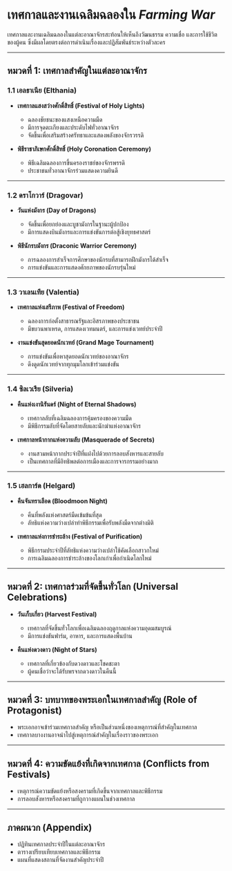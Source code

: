 # เทศกาลและงานเฉลิมฉลองใน *Farming War*

เทศกาลและงานเฉลิมฉลองในแต่ละอาณาจักรสะท้อนให้เห็นถึงวัฒนธรรม ความเชื่อ และการใช้ชีวิตของผู้คน ซึ่งมีผลโดยตรงต่อการดำเนินเรื่องและปฏิสัมพันธ์ระหว่างตัวละคร

---

## หมวดที่ 1: เทศกาลสำคัญในแต่ละอาณาจักร

### 1.1 เอลธาเนีย (Elthania)

- **เทศกาลแสงสว่างศักดิ์สิทธิ์ (Festival of Holy Lights)**  
  - ฉลองชัยชนะของแสงเหนือความมืด  
  - มีการจุดตะเกียงและประดับไฟทั่วอาณาจักร  
  - จัดขึ้นเพื่อเสริมสร้างศรัทธาและแสดงพลังของจักรวรรดิ

- **พิธีราชาภิเษกศักดิ์สิทธิ์ (Holy Coronation Ceremony)**  
  - พิธีเฉลิมฉลองการขึ้นครองราชย์ของจักรพรรดิ  
  - ประชาชนทั่วอาณาจักรร่วมแสดงความยินดี

---

### 1.2 ดราโกวาร์ (Dragovar)

- **วันแห่งมังกร (Day of Dragons)**  
  - จัดขึ้นเพื่อยกย่องและบูชามังกรในฐานะผู้ปกป้อง  
  - มีการแสดงบินมังกรและการแข่งขันการต่อสู้เชิงยุทธศาสตร์

- **พิธีนักรบมังกร (Draconic Warrior Ceremony)**  
  - การฉลองการสำเร็จการศึกษาของนักรบที่สามารถฝึกมังกรได้สำเร็จ  
  - การแข่งขันและการแสดงศักยภาพของนักรบรุ่นใหม่

---

### 1.3 วาเลนเทีย (Valentia)

- **เทศกาลแห่งเสรีภาพ (Festival of Freedom)**  
  - ฉลองการก่อตั้งสาธารณรัฐและอิสรภาพของประชาชน  
  - มีขบวนพาเหรด, การแสดงเวทมนตร์, และการแข่งเวทย์ประจำปี

- **งานแข่งขันสุดยอดนักเวทย์ (Grand Mage Tournament)**  
  - การแข่งขันเพื่อหาสุดยอดนักเวทย์ของอาณาจักร  
  - ดึงดูดนักเวทย์จากทุกมุมโลกเข้าร่วมแข่งขัน

---

### 1.4 ซิลเวเรีย (Silveria)

- **คืนแห่งเงานิรันดร์ (Night of Eternal Shadows)**  
  - เทศกาลลับที่เฉลิมฉลองการคุ้มครองของความมืด  
  - มีพิธีกรรมลับที่จัดโดยสายลับและนักฆ่าแห่งอาณาจักร

- **เทศกาลหน้ากากแห่งความลับ (Masquerade of Secrets)**  
  - งานสวมหน้ากากประจำปีที่แฝงไปด้วยการลอบสังหารและสายลับ  
  - เป็นเทศกาลที่มีอิทธิพลต่อการเมืองและการจารกรรมอย่างมาก

---

### 1.5 เฮลการ์ด (Helgard)

- **คืนจันทราเลือด (Bloodmoon Night)**  
  - คืนที่พลังแห่งศาสตร์มืดเข้มข้นที่สุด  
  - ลัทธิแห่งความว่างเปล่าทำพิธีกรรมเพื่อรับพลังมืดจากต่างมิติ

- **เทศกาลแห่งการชำระล้าง (Festival of Purification)**  
  - พิธีกรรมประจำปีที่ลัทธิแห่งความว่างเปล่าใช้คัดเลือกสาวกใหม่  
  - การเฉลิมฉลองการชำระล้างของโลกเก่าเพื่อกำเนิดโลกใหม่

---

## หมวดที่ 2: เทศกาลร่วมที่จัดขึ้นทั่วโลก (Universal Celebrations)

- **วันเก็บเกี่ยว (Harvest Festival)**  
  - เทศกาลที่จัดขึ้นทั่วโลกเพื่อเฉลิมฉลองฤดูกาลแห่งความอุดมสมบูรณ์  
  - มีการแข่งขันฟาร์ม, อาหาร, และการแสดงพื้นบ้าน  

- **คืนแห่งดวงดาว (Night of Stars)**  
  - เทศกาลที่เกี่ยวข้องกับดวงดาวและโชคชะตา  
  - ผู้คนเชื่อว่าจะได้รับพรจากดวงดาวในคืนนี้  

---

## หมวดที่ 3: บทบาทของพระเอกในเทศกาลสำคัญ (Role of Protagonist)

- พระเอกอาจเข้าร่วมเทศกาลสำคัญ หรือเป็นส่วนหนึ่งของเหตุการณ์ที่สำคัญในเทศกาล  
- เทศกาลบางงานอาจนำไปสู่เหตุการณ์สำคัญในเรื่องราวของพระเอก

---

## หมวดที่ 4: ความขัดแย้งที่เกิดจากเทศกาล (Conflicts from Festivals)

- เหตุการณ์ความขัดแย้งหรือสงครามที่เกิดขึ้นจากเทศกาลและพิธีกรรม  
- การลอบสังหารหรือสงครามที่ถูกวางแผนในช่วงเทศกาล

---

## ภาคผนวก (Appendix)

- ปฏิทินเทศกาลประจำปีในแต่ละอาณาจักร  
- ตารางเปรียบเทียบเทศกาลและพิธีกรรม  
- แผนที่แสดงสถานที่จัดงานสำคัญประจำปี

